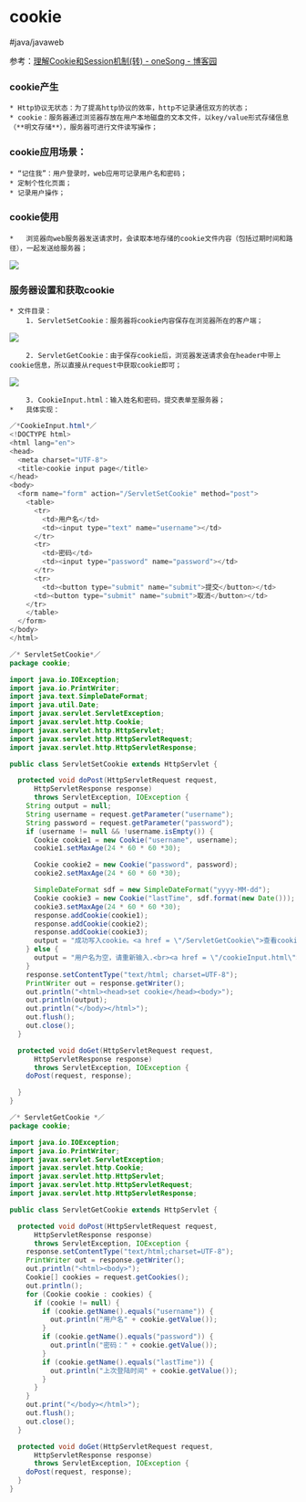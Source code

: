 # cookie
#java/javaweb

参考：[理解Cookie和Session机制(转) - oneSong - 博客园](http://www.cnblogs.com/wsnb/p/5151620.html)
### cookie产生
	* Http协议无状态：为了提高http协议的效率，http不记录通信双方的状态；
	* cookie：服务器通过浏览器存放在用户本地磁盘的文本文件，以key/value形式存储信息（**明文存储**），服务器可进行文件读写操作；
### cookie应用场景：
	* “记住我”：用户登录时，web应用可记录用户名和密码；
	* 定制个性化页面；
	* 记录用户操作；
### cookie使用
	* 	浏览器向web服务器发送请求时，会读取本地存储的cookie文件内容（包括过期时间和路径），一起发送给服务器；
	
![](cookie/0D060B81-0A7A-4F1B-B6E0-17C4C8AC5F6A.png)

### 服务器设置和获取cookie
	* 文件目录：
		1. ServletSetCookie：服务器将cookie内容保存在浏览器所在的客户端；
	
![](cookie/A83A8044-66FC-4900-8624-A8B5D0FCAEFA.png)

		2. ServletGetCookie：由于保存cookie后，浏览器发送请求会在header中带上cookie信息，所以直接从request中获取cookie即可；
![](cookie/0B339689-F3A5-4E32-B3DE-5606EE90F3C4.png)

		3. CookieInput.html：输入姓名和密码，提交表单至服务器；
	* 	具体实现：
```java
／*CookieInput.html*／
<!DOCTYPE html>
<html lang="en">
<head>
  <meta charset="UTF-8">
  <title>cookie input page</title>
</head>
<body>
  <form name="form" action="/ServletSetCookie" method="post">
    <table>
      <tr>
        <td>用户名</td>
        <td><input type="text" name="username"></td>
      </tr>
      <tr>
        <td>密码</td>
        <td><input type="password" name="password"></td>
      </tr>
      <tr>
        <td><button type="submit" name="submit">提交</button></td>
      <td><button type="submit" name="submit">取消</button></td>
    </tr>
    </table>
  </form>
</body>
</html> 
```

```java
／* ServletSetCookie*／
package cookie;

import java.io.IOException;
import java.io.PrintWriter;
import java.text.SimpleDateFormat;
import java.util.Date;
import javax.servlet.ServletException;
import javax.servlet.http.Cookie;
import javax.servlet.http.HttpServlet;
import javax.servlet.http.HttpServletRequest;
import javax.servlet.http.HttpServletResponse;

public class ServletSetCookie extends HttpServlet {

  protected void doPost(HttpServletRequest request,
      HttpServletResponse response)
      throws ServletException, IOException {
    String output = null;
    String username = request.getParameter("username");
    String password = request.getParameter("password");
    if (username != null && !username.isEmpty()) {
      Cookie cookie1 = new Cookie("username", username);
      cookie1.setMaxAge(24 * 60 * 60 *30);

      Cookie cookie2 = new Cookie("password", password);
      cookie2.setMaxAge(24 * 60 * 60 *30);

      SimpleDateFormat sdf = new SimpleDateFormat("yyyy-MM-dd");
      Cookie cookie3 = new Cookie("lastTime", sdf.format(new Date()));
      cookie3.setMaxAge(24 * 60 * 60 *30);
      response.addCookie(cookie1);
      response.addCookie(cookie2);
      response.addCookie(cookie3);
      output = "成功写入cookie。<a href = \"/ServletGetCookie\">查看cookie</a>";
    } else {
      output = "用户名为空，请重新输入.<br><a href = \"/cookieInput.html\">重新登陆</a>";
    }
    response.setContentType("text/html; charset=UTF-8");
    PrintWriter out = response.getWriter();
    out.println("<html><head>set cookie</head><body>");
    out.println(output);
    out.println("</body></html>");
    out.flush();
    out.close();
  }

  protected void doGet(HttpServletRequest request,
      HttpServletResponse response)
      throws ServletException, IOException {
    doPost(request, response);

  }
}
```

```java
／* ServletGetCookie *／
package cookie;

import java.io.IOException;
import java.io.PrintWriter;
import javax.servlet.ServletException;
import javax.servlet.http.Cookie;
import javax.servlet.http.HttpServlet;
import javax.servlet.http.HttpServletRequest;
import javax.servlet.http.HttpServletResponse;

public class ServletGetCookie extends HttpServlet {

  protected void doPost(HttpServletRequest request,
      HttpServletResponse response)
      throws ServletException, IOException {
    response.setContentType("text/html;charset=UTF-8");
    PrintWriter out = response.getWriter();
    out.println("<html><body>");
    Cookie[] cookies = request.getCookies();
    out.println();
    for (Cookie cookie : cookies) {
      if (cookie != null) {
        if (cookie.getName().equals("username")) {
          out.println("用户名" + cookie.getValue());
        }
        if (cookie.getName().equals("password")) {
          out.println("密码：" + cookie.getValue());
        }
        if (cookie.getName().equals("lastTime")) {
          out.println("上次登陆时间" + cookie.getValue());
        }
      }
    }
    out.print("</body></html>");
    out.flush();
    out.close();
  }

  protected void doGet(HttpServletRequest request,
      HttpServletResponse response)
      throws ServletException, IOException {
    doPost(request, response);
  }
}
```